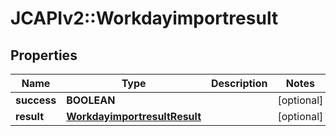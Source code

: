 # JCAPIv2::Workdayimportresult

## Properties
Name | Type | Description | Notes
------------ | ------------- | ------------- | -------------
**success** | **BOOLEAN** |  | [optional] 
**result** | [**WorkdayimportresultResult**](WorkdayimportresultResult.md) |  | [optional] 


